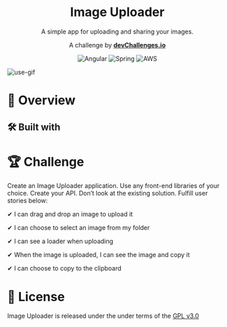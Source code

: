 <div align="center">

# Image Uploader


A simple app for uploading and sharing your images.

A challenge by **[devChallenges.io](devChallenges.io)**


![Angular](https://img.shields.io/badge/angular-%23DD0031.svg?style=for-the-badge&logo=angular&logoColor=white)
![Spring](https://img.shields.io/badge/spring-%236DB33F.svg?style=for-the-badge&logo=spring&logoColor=white)
![AWS](https://img.shields.io/badge/AWS-%23FF9900.svg?style=for-the-badge&logo=amazon-aws&logoColor=white)



</div>

![use-gif]

# 🔎 Overview 

## 🛠 Built with

# 🏆 Challenge 

 Create an Image Uploader application. Use any front-end libraries of your choice. Create your API. Don’t look at the existing solution. Fulfill user stories below:

 ✔ I can drag and drop an image to upload it 
 
 ✔ I can choose to select an image from my folder 
 
 ✔ I can see a loader when uploading

 ✔ When the image is uploaded, I can see the image and copy it

 ✔ I can choose to copy to the clipboard

# 📘 License

Image Uploader is released under the under terms of the [GPL v3.0](LICENSE) 

[use-gif]: https://user-images.githubusercontent.com/72250839/187991907-93d79e66-648b-4f83-8678-d20e71f95843.gif
[build-badge]: https://img.shields.io/github/workflow/status/ElliotLuque/image-uploader/CI
[license-badge]: https://img.shields.io/github/license/ElliotLuque/image-uploader
